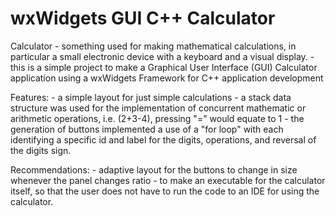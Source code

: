 # wxWidgets GUI C++ Calculator

Calculator - something used for making mathematical calculations, in particular a small electronic device with a keyboard and a visual display.
           - this is a simple project to make a Graphical User Interface (GUI) Calculator application using a wxWidgets Framework for C++ application development

Features:
           - a simple layout for just simple calculations
           - a stack data structure was used for the implementation of concurrent mathematic or arithmetic operations, i.e. (2+3-4), pressing "=" would equate to 1
           - the generation of buttons implemented a use of a "for loop" with each identifying a specific id and label for the digits, operations, and reversal of the digits sign.

Recommendations:
           - adaptive layout for the buttons to change in size whenever the panel changes ratio
           - to make an executable for the calculator itself, so that the user does not have to run the code to an IDE for using the calculator.

